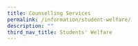 ```yaml
---
title: Counselling Services
permalink: /information/student-welfare/
description: ""
third_nav_title: Students' Welfare
---
```

